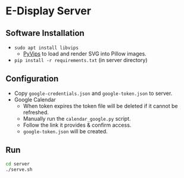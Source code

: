 # E-Display Server

## Software Installation

* `sudo apt install libvips`
    * [PyVips](https://libvips.github.io/pyvips/index.html) to load and render SVG into Pillow images.
* `pip install -r requirements.txt` (in server directory)

## Configuration

* Copy `google-credentials.json` and `google-token.json` to server.
* Google Calendar
    * When token expires the token file will be deleted if it cannot be refreshed.
    * Manually run the `calendar_google.py` script.
    * Follow the link it provides & confirm access.
    * `google-token.json` will be created.

## Run

```bash
cd server
./serve.sh
```